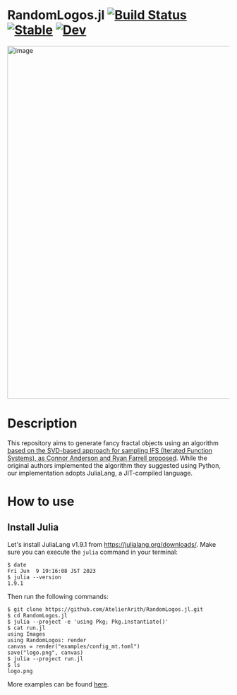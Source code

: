 # RandomLogos.jl [![Build Status](https://github.com/AtelierArith/RandomLogos.jl/actions/workflows/CI.yml/badge.svg?branch=main)](https://github.com/AtelierArith/RandomLogos.jl/actions/workflows/CI.yml?query=branch%3Amain) [![Stable](https://img.shields.io/badge/docs-stable-blue.svg)](https://AtelierArith.github.io/RandomLogos.jl/stable/) [![Dev](https://img.shields.io/badge/docs-dev-blue.svg)](https://AtelierArith.github.io/RandomLogos.jl/dev/)

<img width="800" alt="image" src="https://github.com/AtelierArith/RandomLogos.jl/assets/16760547/87a43f0e-512f-4791-8a22-fa49ce24d546">

# Description

This repository aims to generate fancy fractal objects using an algorithm [based on the SVD-based approach for sampling IFS (Iterated Function Systems), as Connor Anderson and Ryan Farrell proposed](https://catalys1.github.io/fractal-pretraining/). While the original authors implemented the algorithm they suggested using Python, our implementation adopts JuliaLang, a JIT-compiled language.

# How to use

## Install Julia

Let's install JuliaLang v1.9.1 from https://julialang.org/downloads/. Make sure you can execute the `julia` command in your terminal:

```console
$ date
Fri Jun  9 19:16:08 JST 2023
$ julia --version
1.9.1
```

Then run the following commands:

```console
$ git clone https://github.com/AtelierArith/RandomLogos.jl.git
$ cd RandomLogos.jl
$ julia --project -e 'using Pkg; Pkg.instantiate()'
$ cat run.jl
using Images
using RandomLogos: render
canvas = render("examples/config_mt.toml")
save("logo.png", canvas)
$ julia --project run.jl
$ ls
logo.png
```

More examples can be found [here](https://AtelierArith.github.io/RandomLogos.jl/dev/).

